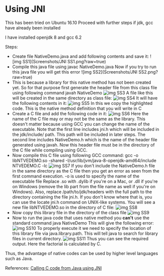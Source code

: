 # Using JNI

This has been tried on Ubuntu 16.10
Proceed with further steps if jdk, gcc have already been installed

I have installed openjdk 8 and gcc 6.2

Steps:
* Create file NativeDemo.java and add following contents and save it:
	![img SS1](Screenshots/JNI SS1.png?raw=true)
* Compile this java file using 
	javac NativeDemo.java
	Now if you try to run this java file you will get this error
	![img SS2](Screenshots/JNI SS2.png?raw=true)
* This is because a library for this native method has not been created yet. So for that purpose first generate the header file from this class file using following command
	javah NativeDemo
	![img SS3]()
	A file like this will be created in the same directory as class file:
	![img SS4]()
	It will have the following contents in it:
	![img SS5]()
	In this we copy the highlighted code. This is the native method definition that you will write in C
* Create a C file and add the following code in it:
	![img SS6]()
	Here the name of the C file may or may not be the same as the library. This doesn't matter because using GCC you can change the name of the executable. Note that the first line includes jni.h which will be included in the jdk/include/ path. This path will be included in later steps. The second line includes NativeDemo.h which is the name of the header file generated using javah. Now this header file must be in the directory of the C file while compiling using GCC.
* Now compile this C file using following GCC command:
	gcc -o libNTVEDEMO.so -shared -I/usr/lib/jvm/java-8-openjdk-amd64/include NTVEDEMO.C -lc
	![img SS7]()
	If you don't include the NativeDemo.h file in the same directory as the C file then you get an error as seen from the first command execution.
	-o is used to specify the name of the executable file
	Replace .so with .dylib if you're on a Mac, or .dll if you're on Windows (remove the lib part from the file name as well if you're on Windows). Also, replace /path/to/jdk/headers with the full path to the directory containing the file jni.h. If you don't know where that is, you can use the locate jni.h command on UNIX-like systems.
	You will see a new file libNTVEDEMO.so in the directory of C file:
	![img SS8]()
* Now copy this library file in the directory of the class file
	![img SS9]()
* Now to run the java code that uses native method you **can't** use the standard command 
	java NativeDemo
	This will give the following error:
	![img SS10]()
	To properly execute it we need to specify the location of this library file via java.library.path. This will tell java to search for library files in current directory.
	![img SS11]()
	Thus you can see the required output. Here the factorial is calculated by C.

Thus, the advantage of native codes can be used by higher level languages such as Java.


References:
[Calling C code from Java using JNI](http://stuf.ro/calling-c-code-from-java-using-jni)
